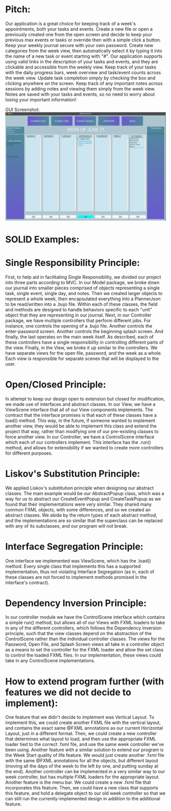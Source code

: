 # Pitch: 
Our application is a great choice for keeping track of a week's appointments, both your tasks and events. Create
    a new file or open a previously created one from the open screen and decide to keep your previous max events or
    tasks or override then with a simple click a button. Keep your weekly journal secure with your own password. Create
    new categories from the week view, then automatically select it by typing it into the name of a new task or event
    starting with "#". Our application supports using valid links in the description of your tasks and events, and they
    are clickable and accessible from the weekly view. Keep track of your tasks with the daily progress bars, week 
    overview and task/event counts across the week view. Update task completion simply by checking the box and clicking
    anywhere on the screen. Keep track of any important notes across sessions by adding notes and viewing them simply
    from the week view. Notes are saved with your tasks and events, so no need to worry about losing your important 
    information!

GUI Screenshot: ![GUIScreenshot.jpg](GUIScreenshot.png)

# SOLID Examples: 

# Single Responsibility Principle:
First, to help aid in facilitating Single Responsibility, we divided our project into three parts according to MVC. In
our Model package, we broke down our journal into smaller pieces comprised of objects representing a single task,
single event, single day, and notes. Then we created larger objects to represent a whole week, then encapsulated 
everything into a PlannerJson to be read/written into a .bujo file. Within each of these classes, the field and methods 
are designed to handle behaviors specific to each "unit" object that they are representing in our journal. Next, 
in our Controller package, we have multiple controllers that perform different jobs. For instance, one controls the 
opening of a .bujo file. Another controls the enter-password screen. Another controls the beginning splash screen. 
And finally, the last operates on the main week itself. As described, each of these controllers have a single 
responsibility in controlling different parts of the view. Finally, in the View, we broke it up similar
to the controllers. We have separate views for the open file, password, and the week as a whole. Each view is
responsible for separate scenes that will be displayed to the user.

# Open/Closed Principle:
In attempt to keep our design open to extension but closed for modification, we made use of interfaces and abstract
classes. In our View, we have a ViewScene interface that all of our View components implements. The contract that the
interface promises is that each of these classes have a load() method. This way, in the future, if someone wanted to
implement another view, they would be able to implement this class and extend the project that way, rather than
modifying one of our pre-existing classes to force another view. In our Controller, we have a ControlScene interface
which each of our controllers implement. This interface has the .run() method, and allows for extensibility if
we wanted to create more controllers for different purposes. 

# Liskov's Substitution Principle:
We applied Liskov's substitution principle when designing our abstract classes. The main example would be our
AbstractPopup class, which was a way for us to abstract our CreateEventPopup and CreateTaskPopup as we found that their
implementations were very similar. They shared many common FXML objects, with some differences, and so we created an
abstract classes. We abide by the return types of each abstract method, and the implementations are so similar that
the superclass can be replaced with any of its subclasses, and our program will not break. 

# Interface Segregation Principle:
One interface we implemented was ViewScene, which has the .load() method. Every single class that implements this
has a supported implementation, thus not violating Interface Segregation (as in, each of these classes are not
forced to implement methods promised in the interface's contract).

# Dependency Inversion Principle:
In our controller module we have the ControlScene interface which contains a simple run() method, but allows all of our 
Views with FXML loaders to take in any of the different controllers, which follows the Dependency Inversion principle,
such that the view classes depend on the abstraction of the ControlScene rather than the individual controller classes.
The views for the Password, Open File, and Splash Screen views all take in a controller object as a means to set the 
controller for the FXML loader and allow the set class to control the loaded FXML files. In our implementation, these 
views could take in any ControlScene implementations. 


# How to extend program further (with features we did not decide to implement): 
One feature that we didn't decide to implement was Vertical Layout. To implement this, we could create another FXML
file with the vertical layout, and contains the exact same @FXML annotations as our current Horizontal Layout, just
in a different format. Then, we could create a new controller that determines what layout to load, and then use
the appropriate FXML loader tied to the correct .fxml file, and use the same week controller we've been using. Another
feature with a similar solution to extend our program is the Week Start quality of life feature. We would just create 
another .fxml file with the same @FXML annotations for all the objects, but different layout (moving all the days
of the week to the left by one, and putting sunday at the end). Another controller can be implemented in a very similar
way to our week controller, but has multiple FXML loaders for the appropriate layout. Another feature is the menu bar. 
We could create a new .fxml file that incorporates this feature. Then, we could have a new class that supports this
feature, and hold a delegate object to our old week controller so that we can still run the currently-implemented design
in addition to the additional feature. 
